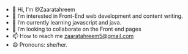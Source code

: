 - 👋 Hi, I’m @Zaaratahreem
- 👀 I’m interested in Front-End web development and content writing.
- 🌱 I’m currently learning javascript and java.
- 💞️ I’m looking to collaborate on the Front end pages 
- 📫 How to reach me zaaratahreem5@gmail.com 
- 😄 Pronouns: she/her.

<!---
Zaaratahreem/Zaaratahreem is a ✨ special ✨ repository because its `README.md` (this file) appears on your GitHub profile.
You can click the Preview link to take a look at your changes.
--->
